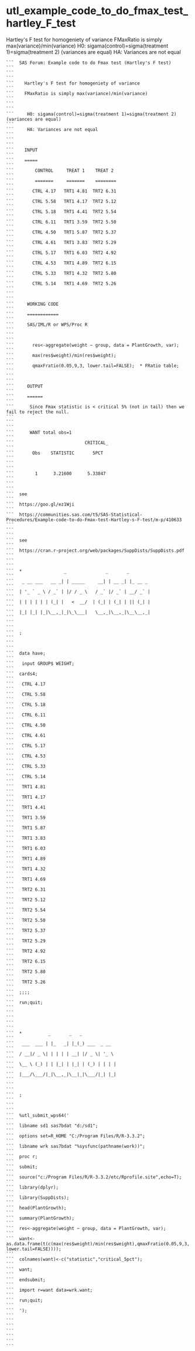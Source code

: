 # utl_example_code_to_do_fmax_test_hartley_F_test
Hartley's F test for homogeniety of variance FMaxRatio is simply max(variance)/min(variance)   H0: sigama(control)=sigma(treatment 1)=sigma(treatment 2)   (variances are equal)  HA: Variances are not equal

    ```  SAS Forum: Example code to do Fmax test (Hartley's F test)                                                                                                   ```
    ```                                                                                                                                                               ```
    ```    Hartley's F test for homogeniety of variance                                                                                                               ```
    ```    FMaxRatio is simply max(variance)/min(variance)                                                                                                            ```
    ```                                                                                                                                                               ```
    ```     H0: sigama(control)=sigma(treatment 1)=sigma(treatment 2)   (variances are equal)                                                                         ```
    ```     HA: Variances are not equal                                                                                                                               ```
    ```                                                                                                                                                               ```
    ```    INPUT                                                                                                                                                      ```
    ```    =====                                                                                                                                                      ```
    ```        CONTROL     TREAT 1    TREAT 2                                                                                                                         ```
    ```        =======     =======    ========                                                                                                                        ```
    ```       CTRL 4.17   TRT1 4.81  TRT2 6.31                                                                                                                        ```
    ```       CTRL 5.58   TRT1 4.17  TRT2 5.12                                                                                                                        ```
    ```       CTRL 5.18   TRT1 4.41  TRT2 5.54                                                                                                                        ```
    ```       CTRL 6.11   TRT1 3.59  TRT2 5.50                                                                                                                        ```
    ```       CTRL 4.50   TRT1 5.87  TRT2 5.37                                                                                                                        ```
    ```       CTRL 4.61   TRT1 3.83  TRT2 5.29                                                                                                                        ```
    ```       CTRL 5.17   TRT1 6.03  TRT2 4.92                                                                                                                        ```
    ```       CTRL 4.53   TRT1 4.89  TRT2 6.15                                                                                                                        ```
    ```       CTRL 5.33   TRT1 4.32  TRT2 5.80                                                                                                                        ```
    ```       CTRL 5.14   TRT1 4.69  TRT2 5.26                                                                                                                        ```
    ```                                                                                                                                                               ```
    ```     WORKING CODE                                                                                                                                              ```
    ```     ============                                                                                                                                              ```
    ```     SAS/IML/R or WPS/Proc R                                                                                                                                   ```
    ```                                                                                                                                                               ```
    ```       res<-aggregate(weight ~ group, data = PlantGrowth, var);                                                                                                ```
    ```       max(res$weight)/min(res$weight);                                                                                                                        ```
    ```       qmaxFratio(0.05,9,3, lower.tail=FALSE);  * FRatio table;                                                                                                ```
    ```                                                                                                                                                               ```
    ```     OUTPUT                                                                                                                                                    ```
    ```     ======                                                                                                                                                    ```
    ```      Since Fmax statistic is < critical 5% (not in tail) then we fail to reject the null.                                                                     ```
    ```                                                                                                                                                               ```
    ```      WANT total obs=1                                                                                                                                         ```
    ```                           CRITICAL_                                                                                                                           ```
    ```       Obs    STATISTIC       5PCT                                                                                                                             ```
    ```                                                                                                                                                               ```
    ```        1      3.21600      5.33847                                                                                                                            ```
    ```                                                                                                                                                               ```
    ```  see                                                                                                                                                          ```
    ```  https://goo.gl/ez1Wji                                                                                                                                        ```
    ```  https://communities.sas.com/t5/SAS-Statistical-Procedures/Example-code-to-do-Fmax-test-Hartley-s-F-test/m-p/410633                                           ```
    ```                                                                                                                                                               ```
    ```  see                                                                                                                                                          ```
    ```  https://cran.r-project.org/web/packages/SuppDists/SuppDists.pdf                                                                                              ```
    ```                                                                                                                                                               ```
    ```  *                _               _       _                                                                                                                   ```
    ```   _ __ ___   __ _| | _____     __| | __ _| |_ __ _                                                                                                            ```
    ```  | '_ ` _ \ / _` | |/ / _ \   / _` |/ _` | __/ _` |                                                                                                           ```
    ```  | | | | | | (_| |   <  __/  | (_| | (_| | || (_| |                                                                                                           ```
    ```  |_| |_| |_|\__,_|_|\_\___|   \__,_|\__,_|\__\__,_|                                                                                                           ```
    ```                                                                                                                                                               ```
    ```  ;                                                                                                                                                            ```
    ```                                                                                                                                                               ```
    ```  data have;                                                                                                                                                   ```
    ```   input GROUP$ WEIGHT;                                                                                                                                        ```
    ```  cards4;                                                                                                                                                      ```
    ```   CTRL 4.17                                                                                                                                                   ```
    ```   CTRL 5.58                                                                                                                                                   ```
    ```   CTRL 5.18                                                                                                                                                   ```
    ```   CTRL 6.11                                                                                                                                                   ```
    ```   CTRL 4.50                                                                                                                                                   ```
    ```   CTRL 4.61                                                                                                                                                   ```
    ```   CTRL 5.17                                                                                                                                                   ```
    ```   CTRL 4.53                                                                                                                                                   ```
    ```   CTRL 5.33                                                                                                                                                   ```
    ```   CTRL 5.14                                                                                                                                                   ```
    ```   TRT1 4.81                                                                                                                                                   ```
    ```   TRT1 4.17                                                                                                                                                   ```
    ```   TRT1 4.41                                                                                                                                                   ```
    ```   TRT1 3.59                                                                                                                                                   ```
    ```   TRT1 5.87                                                                                                                                                   ```
    ```   TRT1 3.83                                                                                                                                                   ```
    ```   TRT1 6.03                                                                                                                                                   ```
    ```   TRT1 4.89                                                                                                                                                   ```
    ```   TRT1 4.32                                                                                                                                                   ```
    ```   TRT1 4.69                                                                                                                                                   ```
    ```   TRT2 6.31                                                                                                                                                   ```
    ```   TRT2 5.12                                                                                                                                                   ```
    ```   TRT2 5.54                                                                                                                                                   ```
    ```   TRT2 5.50                                                                                                                                                   ```
    ```   TRT2 5.37                                                                                                                                                   ```
    ```   TRT2 5.29                                                                                                                                                   ```
    ```   TRT2 4.92                                                                                                                                                   ```
    ```   TRT2 6.15                                                                                                                                                   ```
    ```   TRT2 5.80                                                                                                                                                   ```
    ```   TRT2 5.26                                                                                                                                                   ```
    ```  ;;;;                                                                                                                                                         ```
    ```  run;quit;                                                                                                                                                    ```
    ```                                                                                                                                                               ```
    ```                                                                                                                                                               ```
    ```  *          _       _   _                                                                                                                                     ```
    ```   ___  ___ | |_   _| |_(_) ___  _ __                                                                                                                          ```
    ```  / __|/ _ \| | | | | __| |/ _ \| '_ \                                                                                                                         ```
    ```  \__ \ (_) | | |_| | |_| | (_) | | | |                                                                                                                        ```
    ```  |___/\___/|_|\__,_|\__|_|\___/|_| |_|                                                                                                                        ```
    ```                                                                                                                                                               ```
    ```  ;                                                                                                                                                            ```
    ```                                                                                                                                                               ```
    ```  %utl_submit_wps64('                                                                                                                                          ```
    ```  libname sd1 sas7bdat "d:/sd1";                                                                                                                               ```
    ```  options set=R_HOME "C:/Program Files/R/R-3.3.2";                                                                                                             ```
    ```  libname wrk sas7bdat "%sysfunc(pathname(work))";                                                                                                             ```
    ```  proc r;                                                                                                                                                      ```
    ```  submit;                                                                                                                                                      ```
    ```  source("c:/Program Files/R/R-3.3.2/etc/Rprofile.site",echo=T);                                                                                               ```
    ```  library(dplyr);                                                                                                                                              ```
    ```  library(SuppDists);                                                                                                                                          ```
    ```  head(PlantGrowth);                                                                                                                                           ```
    ```  summary(PlantGrowth);                                                                                                                                        ```
    ```  res<-aggregate(weight ~ group, data = PlantGrowth, var);                                                                                                     ```
    ```  want<-as.data.frame(t(c(max(res$weight)/min(res$weight),qmaxFratio(0.05,9,3, lower.tail=FALSE))));                                                           ```
    ```  colnames(want)<-c("statistic","critical_5pct");                                                                                                              ```
    ```  want;                                                                                                                                                        ```
    ```  endsubmit;                                                                                                                                                   ```
    ```  import r=want data=wrk.want;                                                                                                                                 ```
    ```  run;quit;                                                                                                                                                    ```
    ```  ');                                                                                                                                                          ```
    ```                                                                                                                                                               ```
    ```                                                                                                                                                               ```
    ```                                                                                                                                                               ```

